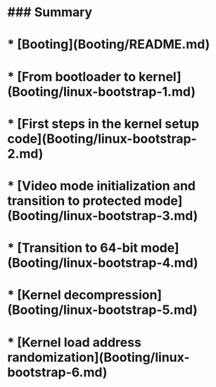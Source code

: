 # \#\#\# Summary

# 

# \* \[Booting\]\(Booting/README.md\)

#     \* \[From bootloader to kernel\]\(Booting/linux-bootstrap-1.md\)

#     \* \[First steps in the kernel setup code\]\(Booting/linux-bootstrap-2.md\)

#     \* \[Video mode initialization and transition to protected mode\]\(Booting/linux-bootstrap-3.md\)

#     \* \[Transition to 64-bit mode\]\(Booting/linux-bootstrap-4.md\)

#     \* \[Kernel decompression\]\(Booting/linux-bootstrap-5.md\)

#     \* \[Kernel load address randomization\]\(Booting/linux-bootstrap-6.md\)




